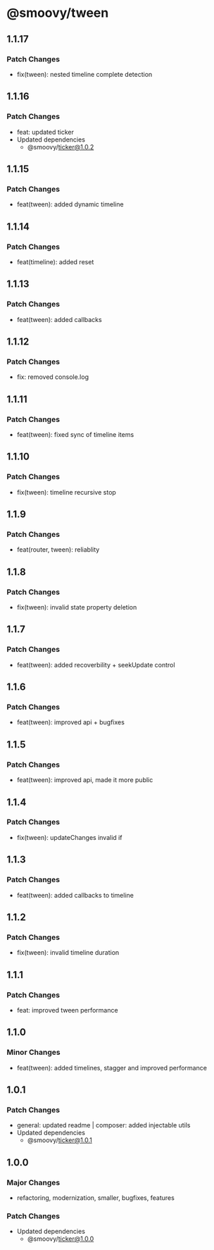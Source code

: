 # @smoovy/tween

## 1.1.17

### Patch Changes

- fix(tween): nested timeline complete detection

## 1.1.16

### Patch Changes

- feat: updated ticker
- Updated dependencies
  - @smoovy/ticker@1.0.2

## 1.1.15

### Patch Changes

- feat(tween): added dynamic timeline

## 1.1.14

### Patch Changes

- feat(timeline): added reset

## 1.1.13

### Patch Changes

- feat(tween): added callbacks

## 1.1.12

### Patch Changes

- fix: removed console.log

## 1.1.11

### Patch Changes

- feat(tween): fixed sync of timeline items

## 1.1.10

### Patch Changes

- fix(tween): timeline recursive stop

## 1.1.9

### Patch Changes

- feat(router, tween): reliablity

## 1.1.8

### Patch Changes

- fix(tween): invalid state property deletion

## 1.1.7

### Patch Changes

- feat(tween): added recoverbility + seekUpdate control

## 1.1.6

### Patch Changes

- feat(tween): improved api + bugfixes

## 1.1.5

### Patch Changes

- feat(tween): improved api, made it more public

## 1.1.4

### Patch Changes

- fix(tween): updateChanges invalid if

## 1.1.3

### Patch Changes

- feat(tween): added callbacks to timeline

## 1.1.2

### Patch Changes

- fix(tween): invalid timeline duration

## 1.1.1

### Patch Changes

- feat: improved tween performance

## 1.1.0

### Minor Changes

- feat(tween): added timelines, stagger and improved performance

## 1.0.1

### Patch Changes

- general: updated readme | composer: added injectable utils
- Updated dependencies
  - @smoovy/ticker@1.0.1

## 1.0.0

### Major Changes

- refactoring, modernization, smaller, bugfixes, features

### Patch Changes

- Updated dependencies
  - @smoovy/ticker@1.0.0
